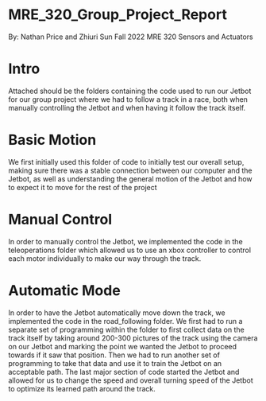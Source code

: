 # MRE_320_Group_Project_Report

By: Nathan Price and Zhiuri Sun
Fall 2022 MRE 320 Sensors and Actuators

# Intro
Attached should be the folders containing the code used to run our Jetbot for our group project
where we had to follow a track in a race, both when manually controlling the Jetbot and when 
having it follow the track itself.

# Basic Motion
We first initially used this folder of code to initially test our overall setup, making sure there was 
a stable connection between our computer and the Jetbot, as well as understanding the general motion of
the Jetbot and how to expect it to move for the rest of the project

# Manual Control
In order to manually control the Jetbot, we implemented the code in the teleoperations folder 
which allowed us to use an xbox controller to control each motor individually to make our way through the track.

# Automatic Mode
In order to have the Jetbot automatically move down the track, we implemented the code in the road_following
folder. We first had to run a separate set of programming within the folder to first collect data on the track 
itself by taking around 200-300 pictures of the track using the camera on our Jetbot and marking the point we wanted 
the Jetbot to proceed towards if it saw that position. Then we had to run another set of programming to take that 
data and use it to train the Jetbot on an acceptable path. The last major section of code started the Jetbot and allowed 
for us to change the speed and overall turning speed of the Jetbot to optimize its learned path around the track.
